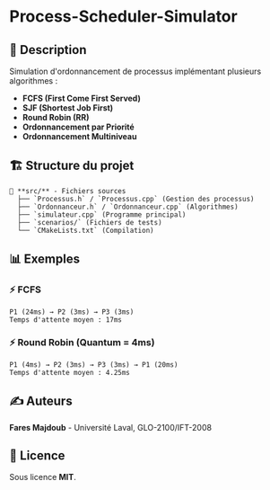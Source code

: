 # Process-Scheduler-Simulator

## 📌 Description
Simulation d'ordonnancement de processus implémentant plusieurs algorithmes :  
- **FCFS (First Come First Served)**  
- **SJF (Shortest Job First)**  
- **Round Robin (RR)**  
- **Ordonnancement par Priorité**  
- **Ordonnancement Multiniveau**  

## 🏗️ Structure du projet
```
📂 **src/** - Fichiers sources  
  ├── `Processus.h` / `Processus.cpp` (Gestion des processus)  
  ├── `Ordonnanceur.h` / `Ordonnanceur.cpp` (Algorithmes)  
  ├── `simulateur.cpp` (Programme principal)  
  ├── `scenarios/` (Fichiers de tests)  
  └── `CMakeLists.txt` (Compilation)  
```


## 📊 Exemples
### ⚡ FCFS
```plaintext
P1 (24ms) → P2 (3ms) → P3 (3ms)
Temps d'attente moyen : 17ms
```
### ⚡ Round Robin (Quantum = 4ms)
```plaintext
P1 (4ms) → P2 (3ms) → P3 (3ms) → P1 (20ms)
Temps d'attente moyen : 4.25ms
```

## ✍️ Auteurs
**Fares Majdoub** - Université Laval, GLO-2100/IFT-2008  

## 📜 Licence
Sous licence **MIT**.
